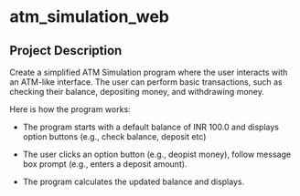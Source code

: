 # atm_simulation_web

## Project Description
Create a simplified ATM Simulation program where the user interacts with an ATM-like interface.
The user can perform basic transactions, such as checking their balance, depositing money, and withdrawing money.

Here is how the program works:

* The program starts with a default balance of INR 100.0 and displays option buttons (e.g., check balance, deposit etc)

* The user clicks an option button (e.g., deopist money), follow message box prompt (e.g., enters a deposit amount).

* The program calculates the updated balance and displays.
